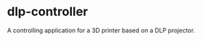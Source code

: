 dlp-controller
==============

A controlling application for a 3D printer based on a DLP projector.
